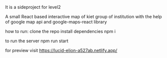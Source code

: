 It is a sideproject for level2

A small React based interactive map of kiet group of institution with the help of google map api
and google-maps-react library

how to run:
clone the repo
install dependencies
npm i

to run the server
npm run start

for preview visit
https://lucid-elion-a527ab.netlify.app/
